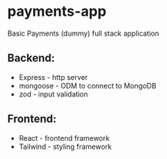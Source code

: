 # payments-app
Basic Payments (dummy) full stack application 

## Backend:
* Express - http server
* mongoose - ODM to connect to MongoDB
* zod - input validation

## Frontend:
* React - frontend framework
* Tailwind - styling framework
  
